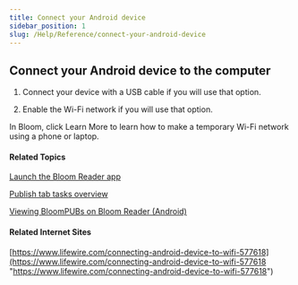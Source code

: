 ```yaml
---
title: Connect your Android device
sidebar_position: 1
slug: /Help/Reference/connect-your-android-device
---
```


## Connect your Android device to the computer

1.  Connect your device with a USB cable if you will use that option.
    
2.  Enable the Wi-Fi network if you will use that option.
    

In Bloom, click Learn More to learn how to make a temporary Wi-Fi network using a phone or laptop.

#### Related Topics

[Launch the Bloom Reader app](Launch_the_Bloom_Reader_app.md)

[Publish tab tasks overview](Publish_tasks_overview.md)

[Viewing BloomPUBs on Bloom Reader (Android)](Make_a_BloomPUB_file_overview.md)

#### Related Internet Sites

[https://www.lifewire.com/connecting-android-device-to-wifi-577618](https://www.lifewire.com/connecting-android-device-to-wifi-577618 "https://www.lifewire.com/connecting-android-device-to-wifi-577618")